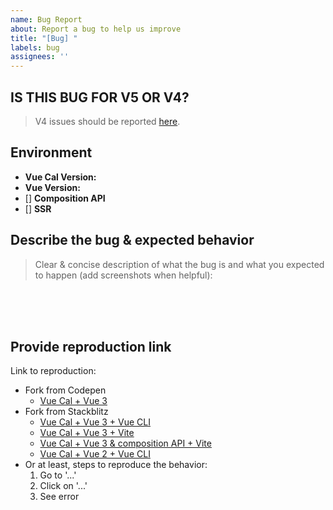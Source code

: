 ```yaml
---
name: Bug Report
about: Report a bug to help us improve
title: "[Bug] "
labels: bug
assignees: ''
---
```


## IS THIS BUG FOR V5 OR V4?
> V4 issues should be reported [here](https://github.com/antoniandre/vue-cal-v4/issues).

## Environment
- **Vue Cal Version:**
- **Vue Version:**
- [] **Composition API**
- [] **SSR**

## Describe the bug & expected behavior
> Clear & concise description of what the bug is and what you expected to happen (add screenshots when helpful):

<br><br><br>

## Provide reproduction link
Link to reproduction:
- Fork from Codepen
  - [Vue Cal + Vue 3](https://codepen.io/antoniandre/pen/XWEgLxg?editors=1010)
- Fork from Stackblitz
  - [Vue Cal + Vue 3 + Vue CLI](https://stackblitz.com/edit/vuecal-vuecli?file=src%2FApp.vue)
  - [Vue Cal + Vue 3 + Vite](https://stackblitz.com/edit/vuecal-vite?file=src%2FApp.vue)
  - [Vue Cal + Vue 3 &amp; composition API + Vite](https://stackblitz.com/edit/vuecal-vite-composition-api?file=src%2FApp.vue)
  - [Vue Cal + Vue 2 + Vue CLI](https://stackblitz.com/edit/vuecal-vue2?file=src%2FApp.vue)
- Or at least, steps to reproduce the behavior:
  1. Go to '...'
  2. Click on '...'
  3. See error

